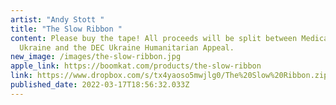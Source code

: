 ```yaml
---
artist: "Andy Stott "
title: "The Slow Ribbon "
content: Please buy the tape! All proceeds will be split between Medical Aid
  Ukraine and the DEC Ukraine Humanitarian Appeal.
new_image: /images/the-slow-ribbon.jpg
apple_link: https://boomkat.com/products/the-slow-ribbon
link: https://www.dropbox.com/s/tx4yaoso5mwjlg0/The%20Slow%20Ribbon.zip?dl=1
published_date: 2022-03-17T18:56:32.033Z
---
```

